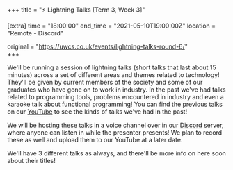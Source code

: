 +++
title = "⚡ Lightning Talks [Term 3, Week 3]"

[extra]
time = "18:00:00"
end_time = "2021-05-10T19:00:00Z"
location = "Remote - Discord"

original = "https://uwcs.co.uk/events/lightning-talks-round-6/"    
+++

We'll be running a session of lightning talks (short talks that last about 15 minutes) across a set of different areas and themes related to technology\! They'll be given by current members of the society and some of our graduates who have gone on to work in industry. In the past we've had talks related to programming tools, problems encountered in industry and even a karaoke talk about functional programming\! You can find the previous talks on our [YouTube](https://www.youtube.com/playlist?list=PLM7py5yAB4FxS3FzpBD4BA29M6Ue5qyVe) to see the kinds of talks we've had in the past\!

We will be hosting these talks in a voice channel over in our [Discord](https://discord.uwcs.uk) server, where anyone can listen in while the presenter presents\! We plan to record these as well and upload them to our YouTube at a later date.

We'll have 3 different talks as always, and there'll be more info on here soon about their titles\!

